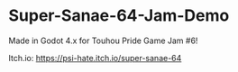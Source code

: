 # Super-Sanae-64-Jam-Demo
Made in Godot 4.x for Touhou Pride Game Jam #6! 

Itch.io: https://psi-hate.itch.io/super-sanae-64
